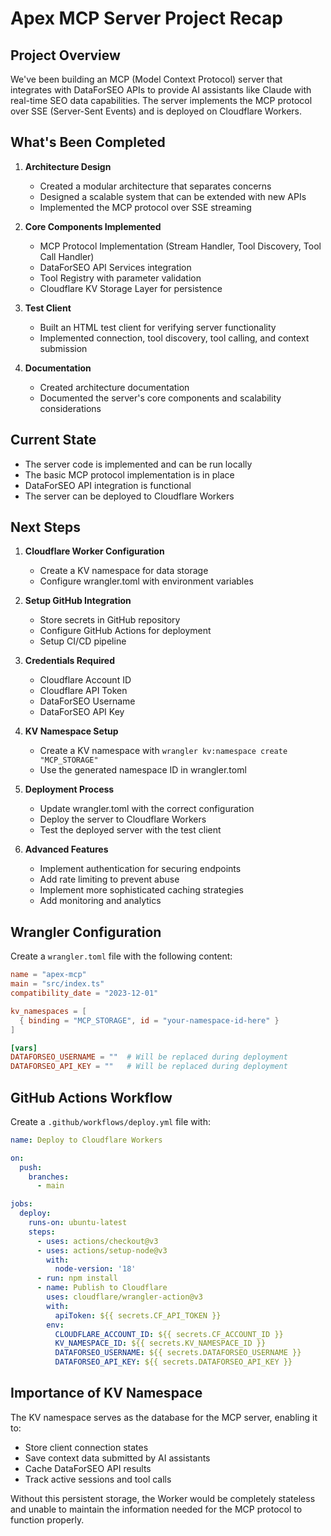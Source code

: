 # Apex MCP Server Project Recap

## Project Overview

We've been building an MCP (Model Context Protocol) server that integrates with DataForSEO APIs to provide AI assistants like Claude with real-time SEO data capabilities. The server implements the MCP protocol over SSE (Server-Sent Events) and is deployed on Cloudflare Workers.

## What's Been Completed

1. **Architecture Design**
   - Created a modular architecture that separates concerns
   - Designed a scalable system that can be extended with new APIs
   - Implemented the MCP protocol over SSE streaming

2. **Core Components Implemented**
   - MCP Protocol Implementation (Stream Handler, Tool Discovery, Tool Call Handler)
   - DataForSEO API Services integration
   - Tool Registry with parameter validation
   - Cloudflare KV Storage Layer for persistence

3. **Test Client**
   - Built an HTML test client for verifying server functionality
   - Implemented connection, tool discovery, tool calling, and context submission

4. **Documentation**
   - Created architecture documentation
   - Documented the server's core components and scalability considerations

## Current State

- The server code is implemented and can be run locally
- The basic MCP protocol implementation is in place
- DataForSEO API integration is functional
- The server can be deployed to Cloudflare Workers

## Next Steps

1. **Cloudflare Worker Configuration**
   - Create a KV namespace for data storage
   - Configure wrangler.toml with environment variables

2. **Setup GitHub Integration**
   - Store secrets in GitHub repository
   - Configure GitHub Actions for deployment
   - Setup CI/CD pipeline

3. **Credentials Required**
   - Cloudflare Account ID
   - Cloudflare API Token
   - DataForSEO Username
   - DataForSEO API Key

4. **KV Namespace Setup**
   - Create a KV namespace with `wrangler kv:namespace create "MCP_STORAGE"`
   - Use the generated namespace ID in wrangler.toml

5. **Deployment Process**
   - Update wrangler.toml with the correct configuration
   - Deploy the server to Cloudflare Workers
   - Test the deployed server with the test client

6. **Advanced Features**
   - Implement authentication for securing endpoints
   - Add rate limiting to prevent abuse
   - Implement more sophisticated caching strategies
   - Add monitoring and analytics

## Wrangler Configuration

Create a `wrangler.toml` file with the following content:

```toml
name = "apex-mcp"
main = "src/index.ts"
compatibility_date = "2023-12-01"

kv_namespaces = [
  { binding = "MCP_STORAGE", id = "your-namespace-id-here" }
]

[vars]
DATAFORSEO_USERNAME = ""  # Will be replaced during deployment
DATAFORSEO_API_KEY = ""   # Will be replaced during deployment
```

## GitHub Actions Workflow

Create a `.github/workflows/deploy.yml` file with:

```yaml
name: Deploy to Cloudflare Workers

on:
  push:
    branches:
      - main

jobs:
  deploy:
    runs-on: ubuntu-latest
    steps:
      - uses: actions/checkout@v3
      - uses: actions/setup-node@v3
        with:
          node-version: '18'
      - run: npm install
      - name: Publish to Cloudflare
        uses: cloudflare/wrangler-action@v3
        with:
          apiToken: ${{ secrets.CF_API_TOKEN }}
        env:
          CLOUDFLARE_ACCOUNT_ID: ${{ secrets.CF_ACCOUNT_ID }}
          KV_NAMESPACE_ID: ${{ secrets.KV_NAMESPACE_ID }}
          DATAFORSEO_USERNAME: ${{ secrets.DATAFORSEO_USERNAME }}
          DATAFORSEO_API_KEY: ${{ secrets.DATAFORSEO_API_KEY }}
```

## Importance of KV Namespace

The KV namespace serves as the database for the MCP server, enabling it to:
- Store client connection states
- Save context data submitted by AI assistants
- Cache DataForSEO API results
- Track active sessions and tool calls

Without this persistent storage, the Worker would be completely stateless and unable to maintain the information needed for the MCP protocol to function properly. 